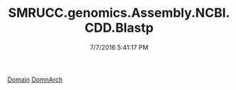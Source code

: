 ﻿---
title: SMRUCC.genomics.Assembly.NCBI.CDD.Blastp
date: 7/7/2016 5:41:17 PM
---

[Domain](T-SMRUCC.genomics.Assembly.NCBI.CDD.Blastp.Domain.html)
[DomnArch](T-SMRUCC.genomics.Assembly.NCBI.CDD.Blastp.DomnArch.html)
